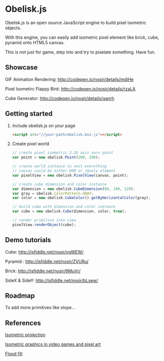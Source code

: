 # Obelisk.js

Obelisk.js is an open source JavaScript engine to build pixel isometric objects.

With this engine, you can easily add isometric pixel element like brick, cube, pyramid onto HTML5 canvas.

This is not just for game, step into and try to pixelate something. Have fun.

## Showcase

GIF Animation Rendering: http://codepen.io/nosir/details/mdiHe

Pixel Isometirc Flappy Bird: http://codepen.io/nosir/details/rzaLA

Cube Generator: http://codepen.io/nosir/details/ganrh

## Getting started

1. Include obelisk.js on your page

    ```html
    <script src="//your-path/obelisk.min.js"></script>
    ```

2. Create pixel world

    ```javascript
    // create pixel isometric 2.5D axis zero point
    var point = new obelisk.Point(200, 200);

    // create world instance to nest everything
    // canvas could be either DOM or jQuery element
    var pixelView = new obelisk.PixelView(canvas, point);

    // create cube dimension and color instance
    var dimension = new obelisk.CubeDimension(80, 100, 120);
    var gray = obelisk.ColorPattern.GRAY;
    var color = new obelisk.CubeColor().getByHorizontalColor(gray);

    // build cube with dimension and color instance
    var cube = new obelisk.Cube(dimension, color, true);

    // render primitive into view
    pixelView.renderObject(cube);
    ```

## Demo tutorials

Cube: http://jsfiddle.net/nosir/ygWEW/

Pyramid : http://jsfiddle.net/nosir/ZVURu/

Brick: http://jsfiddle.net/nosir/6MuVr/

SideX & SideY: http://jsfiddle.net/nosir/bLsew/

## Roadmap

To add more primitives like slope...

## References

[Isometric projection](http://en.wikipedia.org/wiki/Isometric_projection)

[Isometric graphics in video games and pixel art](http://en.wikipedia.org/wiki/Isometric_graphics_in_video_games_and_pixel_art)

[Flood fill](http://en.wikipedia.org/wiki/Flood_fill)
